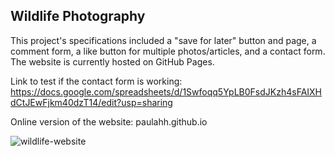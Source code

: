 Wildlife Photography
----
This project's specifications included a "save for later" button and page, a comment form, a like button for multiple photos/articles, and a contact form. The website is currently hosted on GitHub Pages.

Link to test if the contact form is working: https://docs.google.com/spreadsheets/d/1Swfoqq5YpLB0FsdJKzh4sFAIXHdCtJEwFjkm40dzT14/edit?usp=sharing

Online version of the website: paulahh.github.io

![wildlife-website](https://user-images.githubusercontent.com/124882721/229353612-e5e833f7-9c94-473b-b851-6a44c647e548.jpg)
